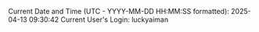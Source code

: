 Current Date and Time (UTC - YYYY-MM-DD HH:MM:SS formatted): 2025-04-13 09:30:42
Current User's Login: luckyaiman

